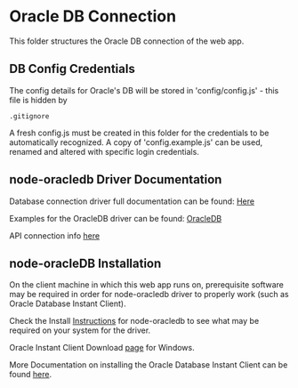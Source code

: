 # Oracle DB Connection

This folder structures the Oracle DB connection of the web app.

## DB Config Credentials

The config details for Oracle's DB will be stored in 'config/config.js' - this file is hidden by 
```
.gitignore
```

A fresh config.js must be created in this folder for the credentials to be automatically recognized. A copy of 'config.example.js' can be used, renamed and altered with specific login credentials.

## node-oracledb Driver Documentation

Database connection driver full documentation can be found: [Here](https://oracle.github.io/node-oracledb/doc/api.html)

Examples for the OracleDB driver can be found: [OracleDB](https://github.com/oracle/node-oracledb/tree/master/examples)

API connection info [here](https://github.com/oracle/node-oracledb/blob/master/doc/api.md)

## node-oracleDB Installation

On the client machine in which this web app runs on, prerequisite software may be required in order for node-oracledb driver to properly work (such as Oracle Database Instant Client).

Check the Install [Instructions](https://github.com/oracle/node-oracledb/blob/master/INSTALL.md) for node-oracledb to see what may be required on your system for the driver.

Oracle Instant Client Download [page](https://www.oracle.com/technetwork/topics/winx64soft-089540.html#ic_winx64_inst) for Windows.

More Documentation on installing the Oracle Database Instant Client can be found [here](https://docs.oracle.com/cd/E83411_01/OREAD/installing-oracle-database-instant-client.htm#OREAD246).
